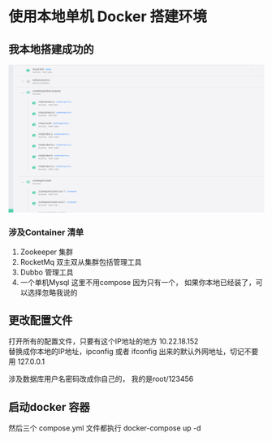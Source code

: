 # 使用本地单机 Docker 搭建环境

## 我本地搭建成功的

![image info](./images/dockerview.PNG)

### 涉及Container 清单
1. Zookeeper 集群
2. RocketMq 双主双从集群包括管理工具
3. Dubbo 管理工具
4. 一个单机Mysql 这里不用compose 因为只有一个， 如果你本地已经装了，可以选择忽略我说的


## 更改配置文件
打开所有的配置文件，只要有这个IP地址的地方  10.22.18.152  
替换成你本地的IP地址，ipconfig 或者 ifconfig 出来的默认外网地址，切记不要用 127.0.0.1


涉及数据库用户名密码改成你自己的， 我的是root/123456

## 启动docker 容器
然后三个 compose.yml 文件都执行 docker-compose up -d 








